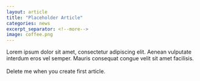 ```yaml
---
layout: article
title: "Placeholder Article"
categories: news
excerpt_separator: <!--more-->
image: coffee.png
---
```


Lorem ipsum dolor sit amet, consectetur adipiscing elit. Aenean vulputate interdum eros vel semper. Mauris consequat congue velit sit amet facilisis. <!--more--><br><br>Delete me when you create first article.
